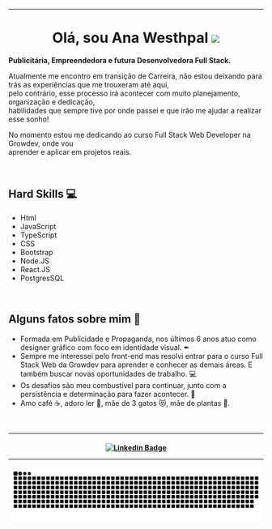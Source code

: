  <hr>

<h1 align="center">Olá, sou Ana Westhpal <img width="30px" src="https://raw.githubusercontent.com/iampavangandhi/iampavangandhi/master/gifs/Hi.gif"></h1>

</h3>

<b> Publicitária, Empreendedora e futura Desenvolvedora Full Stack. </b>

Atualmente me encontro em transição de Carreira, não estou deixando  para trás as experiências que me trouxeram até aqui, <br>pelo contrário, esse processo irá acontecer com muito planejamento, organização e dedicação,<br> habilidades que sempre tive por onde passei e que irão me ajudar a realizar esse sonho!

No momento estou me dedicando ao curso Full Stack Web Developer na Growdev, onde vou <br>aprender e aplicar em projetos reais.

<br>

## Hard Skills 💻

  - Html
  - JavaScript
  - TypeScript
  - CSS
  - Bootstrap
  - Node.JS
  - React.JS
  - PostgresSQL 

<br>

## Alguns fatos sobre mim 📌

<ul>
    <li>Formada em Publicidade e Propaganda, nos últimos 6 anos atuo como designer gráfico com foco em identidade visual. ✒
   <li>Sempre me interessei pelo front-end mas resolvi entrar para o curso Full Stack Web da Growdev para aprender e conhecer as demais áreas. E também buscar novas oportunidades de trabalho. 💻
   <li>Os desafios são meu combustível para continuar, junto com a persistência e determinação para fazer acontecer. 🎯
   <li>Amo café &#9749;, adoro ler 📘, mãe de 3 gatos 😻, mãe de plantas 🌵.
 </ul>
<br>

 <hr> <h4 align="center">
 
  [![Linkedin Badge](https://img.shields.io/badge/-Linkedin-blue?style=for-the-badge&logo=Linkedin&logoColor=white&link=https://github.com/arthurspk)](https://www.linkedin.com/in/anawesthpal)
 
<hr>

<p align="center">
  <img  src="https://raw.githubusercontent.com/Elanza-48/Elanza-48/main/resources/img/github-contribution-grid-snake.svg"
    alt="example" />
</p>
